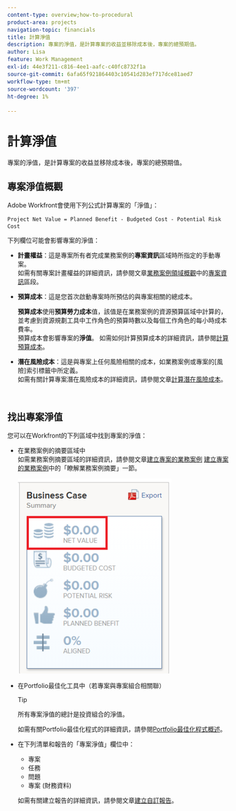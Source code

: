 ```yaml
---
content-type: overview;how-to-procedural
product-area: projects
navigation-topic: financials
title: 計算淨值
description: 專案的淨值，是計算專案的收益並移除成本後，專案的總預期值。
author: Lisa
feature: Work Management
exl-id: 44e3f211-c816-4ee1-aafc-c40fc8732f1a
source-git-commit: 6afa65f921864403c10541d283ef717dce81aed7
workflow-type: tm+mt
source-wordcount: '397'
ht-degree: 1%

---
```


# 計算淨值

專案的淨值，是計算專案的收益並移除成本後，專案的總預期值。

## 專案淨值概觀

Adobe Workfront會使用下列公式計算專案的「淨值」：

```
Project Net Value = Planned Benefit - Budgeted Cost - Potential Risk Cost
```

下列欄位可能會影響專案的淨值：

* **計畫權益**：這是專案所有者完成業務案例的&#x200B;**專案資訊**&#x200B;區域時所指定的手動專案。\
  如需有關專案計畫權益的詳細資訊，請參閱文章[業務案例領域概觀](../../../manage-work/projects/define-a-business-case/areas-of-business-case.md)中的[專案資訊](../../../manage-work/projects/define-a-business-case/areas-of-business-case.md#project-info)區段。

* **預算成本**：這是您首次啟動專案時所預估的與專案相關的總成本。

  **預算成本**&#x200B;使用&#x200B;**預算勞力成本**&#x200B;值，該值是在業務案例的資源預算區域中計算的，並考慮到資源規劃工具中工作角色的預算時數以及每個工作角色的每小時成本費率。\
  預算成本會影響專案的&#x200B;**淨值**。 如需如何計算預算成本的詳細資訊，請參閱[計算預算成本](../../../manage-work/projects/project-finances/budgeted-cost.md)。

* **潛在風險成本**：這是與專案上任何風險相關的成本，如業務案例或專案的[風險]索引標籤中所定義。\
  如需有關計算專案潛在風險成本的詳細資訊，請參閱文章[計算潛在風險成本](../../../manage-work/projects/project-finances/potential-risk-cost.md)。

   

## 找出專案淨值

您可以在Workfront的下列區域中找到專案的淨值：

* 在業務案例的摘要區域中 \
  如需業務案例摘要區域的詳細資訊，請參閱文章[建立專案的業務案例](../../../manage-work/projects/define-a-business-case/create-business-case.md) [建立專案的業務案例](../../../manage-work/projects/define-a-business-case/create-business-case.md)中的「瞭解業務案例摘要」一節。

  ![](assets/net-value-on-business-case-summary-highlighted-350x444.png)

* 在Portfolio最佳化工具中（若專案與專案組合相關聯）

  >[!TIP]
  >
  >所有專案淨值的總計是投資組合的淨值。

  如需有關Portfolio最佳化程式的詳細資訊，請參閱[Portfolio最佳化程式概述](../../../manage-work/portfolios/portfolio-optimizer/portfolio-optimizer-overview.md)。

* 在下列清單和報告的「專案淨值」欄位中：

   * 專案
   * 任務
   * 問題
   * 專案 (財務資料)

  如需有關建立報告的詳細資訊，請參閱文章[建立自訂報告](../../../reports-and-dashboards/reports/creating-and-managing-reports/create-custom-report.md)。
